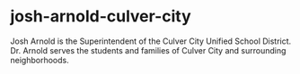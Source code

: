# josh-arnold-culver-city
Josh Arnold is the Superintendent of the Culver City Unified School District.
Dr. Arnold serves the students and families of Culver City and surrounding neighborhoods.
